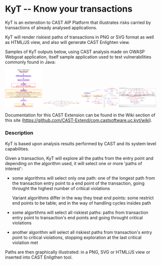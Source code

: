 KyT -- Know your transactions
=====================================
KyT is an extenstion to CAST AIP Platform that illustrates risks carried by transactions of already analysed applications.


KyT will render riskiest paths of transactions in PNG or SVG format as well as HTML/JS view, and also will generate CAST Enlighten view.

Samples of KyT outputs below, using CAST analysis made on OWASP Webgoat application, itself sample application used to test vulnerabilities commonly found in Java:

[<img src="./.github/kyt-sample-webgoat-1.png" width="24%">](./.github/kyt-sample-webgoat-1.png "Longest riskiest path, PNG format")
[<img src="./.github/kyt-sample-webgoat-2.svg" width="24%">](./.github/kyt-sample-webgoat-2.svg "All riskiest path, SVG format")
[<img src="./.github/kyt-sample-webgoat-3.png" width="24%">](./.github/kyt-sample-webgoat-3.png "All riskiest path, HTML/JS format")
[<img src="./.github/kyt-sample-webgoat-4.png" width="24%">](./.github/kyt-sample-webgoat-4.png "All riskiest path, CAST Enlighten")

Documentation for this CAST Extension can be found in the Wiki section of this site (https://github.com/CAST-Extend/com.castsoftware.uc.kyt/wiki).


### Description
KyT is based upon analysis results performed by CAST and its system level capabilities.

Given a transaction, KyT will explore all the paths from the entry point and depending on the algorithm used, it will select one or more 'paths of interest':
  - some algorithms will select only one path: one of the longest path from the transaction entry point to a end point of the transaction, going throught the highest number of critical violations

    Variant algorithms differ in the way they treat end points: some restrict end points to be table; and in the way of handling cycles insides path
  - some algortihms will select all riskiest paths: paths from transaction entry point to transaction's end points and going throught critical violations
  - another algorithm will select all riskiest paths from transaction's entry point to critical violations, stopping exploration at the last critical violation met

Paths are then graphically illustrated: in a PNG, SVG or HTML/JS view or inserted into CAST Enligthen tool.
  
